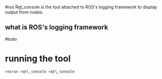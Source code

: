 #ros
Rqt_console is the tool attached to ROS's logging framework to display output from nodes. 

## what is ROS's logging framework

#todo 

# running the tool

```shell
rosrun rqt\_console rqt\_console
```

‍
